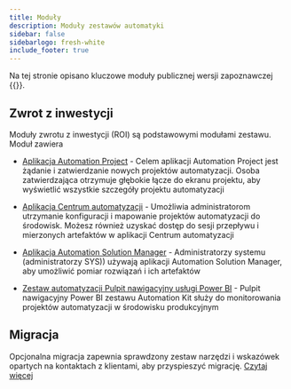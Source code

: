 ```yaml
---
title: Moduły
description: Moduły zestawów automatyki
sidebar: false
sidebarlogo: fresh-white
include_footer: true
---
```

Na tej stronie opisano kluczowe moduły publicznej wersji zapoznawczej {{<product-name>}}.

## Zwrot z inwestycji

Moduły zwrotu z inwestycji (ROI) są podstawowymi modułami zestawu. Moduł zawiera

- [Aplikacja Automation Project](https://learn.microsoft.com/power-automate/guidance/automation-kit/use-automation-kit#automation-project-app) - Celem aplikacji Automation Project jest żądanie i zatwierdzanie nowych projektów automatyzacji. Osoba zatwierdzająca otrzymuje głębokie łącze do ekranu projektu, aby wyświetlić wszystkie szczegóły projektu automatyzacji

- [Aplikacja Centrum automatyzacji](https://learn.microsoft.com/power-automate/guidance/automation-kit/use-automation-kit#automation-center-app) - Umożliwia administratorom utrzymanie konfiguracji i mapowanie projektów automatyzacji do środowisk. Możesz również uzyskać dostęp do sesji przepływu i mierzonych artefaktów w aplikacji Centrum automatyzacji

- [Aplikacja Automation Solution Manager](https://learn.microsoft.com/power-automate/guidance/automation-kit/use-automation-kit#automation-solution-manager-app) - Administratorzy systemu (administratorzy SYS)) używają aplikacji Automation Solution Manager, aby umożliwić pomiar rozwiązań i ich artefaktów

- [Zestaw automatyzacji Pulpit nawigacyjny usługi Power BI](https://learn.microsoft.com/power-automate/guidance/automation-kit/use-automation-kit#automation-kit-power-bi-dashboard) - Pulpit nawigacyjny Power BI zestawu Automation Kit służy do monitorowania projektów automatyzacji w środowisku produkcyjnym

## Migracja

Opcjonalna migracja zapewnia sprawdzony zestaw narzędzi i wskazówek opartych na kontaktach z klientami, aby przyspieszyć migrację. [Czytaj więcej](/pl/migration)
